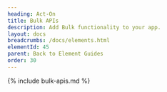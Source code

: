 ```yaml
---
heading: Act-On
title: Bulk APIs
description: Add Bulk functionality to your app.
layout: docs
breadcrumbs: /docs/elements.html
elementId: 45
parent: Back to Element Guides
order: 30
---
```


{% include bulk-apis.md %}

